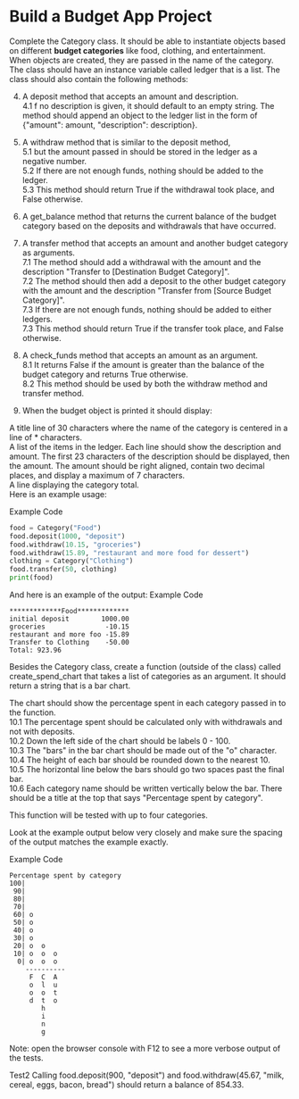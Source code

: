 # Build a Budget App Project
Complete the Category class. 
It should be able to instantiate objects based on different **budget categories** like food, clothing, and entertainment.<br>
When objects are created, they are passed in the name of the category.<br>
The class should have an instance variable called ledger that is a list. The class should also contain the following methods:<br>

4. A deposit method that accepts an amount and description.<br> 4.1 f no description is given, it should default to an empty string. The method should append an object to the ledger list in the form of {"amount": amount, "description": description}.<br>
5. A withdraw method that is similar to the deposit method, <br>5.1 but the amount passed in should be stored in the ledger as a negative number. <br>5.2 If there are not enough funds, nothing should be added to the ledger. <br>5.3 This method should return True if the withdrawal took place, and False otherwise.
6. A get_balance method that returns the current balance of the budget category based on the deposits and withdrawals that have occurred.<br>
7. A transfer method that accepts an amount and another budget category as arguments. <br> 7.1 The method should add a withdrawal with the amount and the description "Transfer to [Destination Budget Category]".<br>7.2 The method should then add a deposit to the other budget category with the amount and the description "Transfer from [Source Budget Category]".<br>7.3 If there are not enough funds, nothing should be added to either ledgers.<br>7.3 This method should return True if the transfer took place, and False otherwise.<br>

8. A check_funds method that accepts an amount as an argument.<br>8.1 It returns False if the amount is greater than the balance of the budget category and returns True otherwise.<br>8.2 This method should be used by both the withdraw method and transfer method.<br>
9. When the budget object is printed it should display:<br>

A title line of 30 characters where the name of the category is centered in a line of * characters.<br>
A list of the items in the ledger. Each line should show the description and amount. The first 23 characters of the description should be displayed, then the amount. The amount should be right aligned, contain two decimal places, and display a maximum of 7 characters.<br>
A line displaying the category total.<br>
Here is an example usage:<br>

Example Code<br>
```python
food = Category("Food")
food.deposit(1000, "deposit")
food.withdraw(10.15, "groceries")
food.withdraw(15.89, "restaurant and more food for dessert")
clothing = Category("Clothing")
food.transfer(50, clothing)
print(food)
```
And here is an example of the output:
Example Code<br>
```shell
*************Food*************
initial deposit        1000.00
groceries               -10.15
restaurant and more foo -15.89
Transfer to Clothing    -50.00
Total: 923.96
```
Besides the Category class, create a function (outside of the class) called create_spend_chart that takes a list of categories as an argument. It should return a string that is a bar chart.


The chart should show the percentage spent in each category passed in to the function.<br>10.1 The percentage spent should be calculated only with withdrawals and not with deposits.<br>10.2 Down the left side of the chart should be labels 0 - 100.<br>10.3 The "bars" in the bar chart should be made out of the "o" character.<br>10.4 The height of each bar should be rounded down to the nearest 10.<br>10.5 The horizontal line below the bars should go two spaces past the final bar.<br>10.6 Each category name should be written vertically below the bar. There should be a title at the top that says "Percentage spent by category".<br>

This function will be tested with up to four categories.<br>

Look at the example output below very closely and make sure the spacing of the output matches the example exactly.<br>

Example Code<br>
```shell
Percentage spent by category
100|          
 90|          
 80|          
 70|          
 60| o        
 50| o        
 40| o        
 30| o        
 20| o  o     
 10| o  o  o  
  0| o  o  o  
    ----------
     F  C  A  
     o  l  u  
     o  o  t  
     d  t  o  
        h     
        i     
        n     
        g     
```
Note: open the browser console with F12 to see a more verbose output of the tests.<br>

Test2 
Calling food.deposit(900, "deposit") and food.withdraw(45.67, "milk, cereal, eggs, bacon, bread") should return a balance of 854.33.